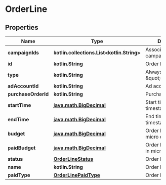 
# OrderLine

## Properties
| Name | Type | Description | Notes |
| ------------ | ------------- | ------------- | ------------- |
| **campaignIds** | **kotlin.collections.List&lt;kotlin.String&gt;** | Associated List of campaign IDs. |  |
| **id** | **kotlin.String** | Order line ID. |  [optional] |
| **type** | **kotlin.String** | Always \&quot;orderline\&quot;. |  [optional] |
| **adAccountId** | **kotlin.String** | Ad account ID. |  [optional] |
| **purchaseOrderId** | **kotlin.String** | Purchase order ID. |  [optional] |
| **startTime** | [**java.math.BigDecimal**](java.math.BigDecimal.md) | Start time. Unix timestamp. |  [optional] |
| **endTime** | [**java.math.BigDecimal**](java.math.BigDecimal.md) | End time. Unix timestamp. |  [optional] |
| **budget** | [**java.math.BigDecimal**](java.math.BigDecimal.md) | Order line budget in micro currency. |  [optional] |
| **paidBudget** | [**java.math.BigDecimal**](java.math.BigDecimal.md) | Order line paid budget in micro currency. |  [optional] |
| **status** | [**OrderLineStatus**](OrderLineStatus.md) | Order line status. |  [optional] |
| **name** | **kotlin.String** | Order line name. |  [optional] |
| **paidType** | [**OrderLinePaidType**](OrderLinePaidType.md) | Order line paid type. |  [optional] |



